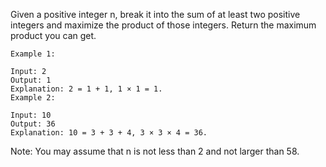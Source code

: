 Given a positive integer n, break it into the sum of at least two positive integers and maximize the product of those integers. Return the maximum product you can get.

```
Example 1:

Input: 2
Output: 1
Explanation: 2 = 1 + 1, 1 × 1 = 1.
Example 2:

Input: 10
Output: 36
Explanation: 10 = 3 + 3 + 4, 3 × 3 × 4 = 36.
```

Note: You may assume that n is not less than 2 and not larger than 58.